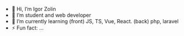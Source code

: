 - 👋 Hi, I’m Igor Zolin
- 👀 I’m student and web developer
- 🌱 I’m currently learning (front) JS, TS, Vue, React. (back) php, laravel
- ⚡ Fun fact: ...

<!---
Tim20Dan04/Tim20Dan04 is a ✨ special ✨ repository because its `README.md` (this file) appears on your GitHub profile.
You can click the Preview link to take a look at your changes.
--->
